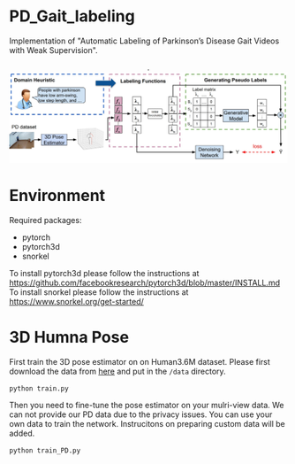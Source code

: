 # PD_Gait_labeling
Implementation of "Automatic Labeling of Parkinson’s Disease Gait
Videos with Weak Supervision". 

<p align="center">.
<img  src="Figures/tiser.jpg" width="800">
<p/>

# Environment
Required packages:
<ul>
  <li>pytorch</li>
  <li>pytorch3d</li>
  <li>snorkel</li>
</ul> 

To install pytorch3d please follow the instructions at <br>https://github.com/facebookresearch/pytorch3d/blob/master/INSTALL.md
<br>To install snorkel please follow the instructions at <br>https://www.snorkel.org/get-started/ 

# 3D Humna Pose 

First train the 3D pose estimator on on Human3.6M dataset. Please first download the data from <a href="https://drive.google.com/drive/folders/1YnIYQldiPAphX3gI4yzmbKPeSL_kiD6p?usp=share_link">here</a> and put in the ```/data``` directory.
```
python train.py
```

Then you need to fine-tune the pose estimator on your mulri-view data. We can not provide our PD data due to the privacy issues. You can use your own data to train the network. Instrucitons on preparing custom data will be added.
```
python train_PD.py
```
